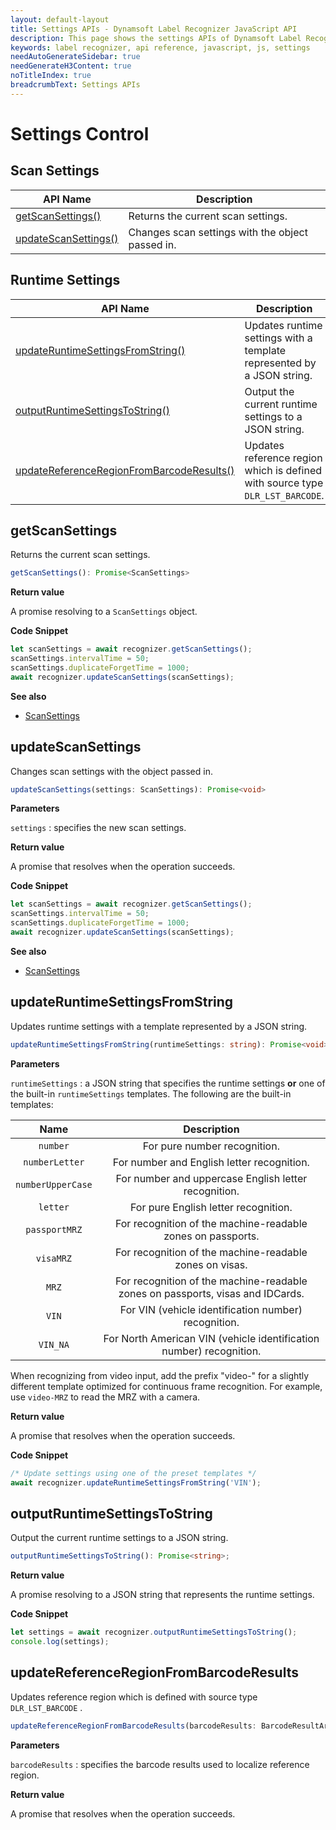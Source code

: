 ```yaml
---
layout: default-layout
title: Settings APIs - Dynamsoft Label Recognizer JavaScript API
description: This page shows the settings APIs of Dynamsoft Label Recognizer JavaScript SDK.
keywords: label recognizer, api reference, javascript, js, settings
needAutoGenerateSidebar: true
needGenerateH3Content: true
noTitleIndex: true
breadcrumbText: Settings APIs
---
```


# Settings Control

## Scan Settings

| API Name | Description |
|---|---|
| [getScanSettings()](#getscansettings) | Returns the current scan settings. |
| [updateScanSettings()](#updatescansettings) | Changes scan settings with the object passed in. |

## Runtime Settings

| API Name | Description |
|---|---|
| [updateRuntimeSettingsFromString()](#updateruntimesettingsfromstring) | Updates runtime settings with a template represented by a JSON string. |
| [outputRuntimeSettingsToString()](#outputruntimesettingstostring) | Output the current runtime settings to a JSON string. |
| [updateReferenceRegionFromBarcodeResults()](#updatereferenceregionfrombarcoderesults) | Updates reference region which is defined with source type `DLR_LST_BARCODE`. |

<!--| [getRuntimeSettings()](#getruntimesettings) | Returns the current runtime settings. |
| [updateRuntimeSettings()](#updateruntimesettings) | Updates runtime settings with a given struct or a preset template. |
| [resetRuntimeSettings()](#resetruntimesettings) | Resets all parameters to default values. |
| [getModeArgument()](#getmodeargument) | Returns the argument value for the specified mode parameter. |
| [setModeArgument()](#setmodeargument) | Sets the argument value for the specified mode parameter. |

| [appendCharacterModelBuffer()](#appendcharactermodelbuffer) | Appends a CharacterModel to assist the recognition. |
| [eraseCharacterModelByName()](#erasecharactermodelbyname) | Erases a CharacterModel by its name. |
| [eraseAllCharacterModels()](#eraseallcharactermodels) | Erases all CharacterModels. |
-->

## getScanSettings

Returns the current scan settings.

```typescript
getScanSettings(): Promise<ScanSettings>
```

**Return value**

A promise resolving to a `ScanSettings` object.

**Code Snippet**

```js
let scanSettings = await recognizer.getScanSettings();
scanSettings.intervalTime = 50;
scanSettings.duplicateForgetTime = 1000;
await recognizer.updateScanSettings(scanSettings);
```

**See also**

* [ScanSettings](./interface/dlr-scansettings.md)

## updateScanSettings

Changes scan settings with the object passed in.

```typescript
updateScanSettings(settings: ScanSettings): Promise<void>
```

**Parameters**

`settings` : specifies the new scan settings.

**Return value**

A promise that resolves when the operation succeeds.

**Code Snippet**

```js
let scanSettings = await recognizer.getScanSettings();
scanSettings.intervalTime = 50;
scanSettings.duplicateForgetTime = 1000;
await recognizer.updateScanSettings(scanSettings);
```

**See also**

* [ScanSettings](./interface/dlr-scansettings.md)

<!--

## getRuntimeSettings

Returns the current runtime settings.

```typescript
getRuntimeSettings(): Promise<RuntimeSettings>
```

**Return value**

A promise resolving to a `RuntimeSettings` object that contains the settings for label recognizing.

**Code snippet**

```js
let settings = await recognizer.getRuntimeSettings();
settings.maxThreadCount = 4;
await recognizer.updateRuntimeSettings(settings);
```

**See also**

* [RuntimeSettings](./interface/runtimeSettings.md)

## updateRuntimeSettings

Updates runtime settings with a given struct..

```typescript
updateRuntimeSettings(settings: RuntimeSettings): Promise<void>
```

**Parameters**

`settings` : a `RuntimeSettings` object that contains the new settings for label recognizing.

**Return value**

A promise that resolves when the operation succeeds.

**Code snippet**

```js
let settings = await recognizer.getRuntimeSettings();
settings.maxThreadCount = 4;
await recognizer.updateRuntimeSettings(settings);
```

**See also**

* [RuntimeSettings](./interface/runtimeSettings.md)

## resetRuntimeSettings

Resets all parameters to default values.

```typescript
resetRuntimeSettings(): Promise<void>
```

**Return value**

A promise that resolves when the operation succeeds.

**Code snippet**

```js
await recognizer.resetRuntimeSettings();
```

## getModeArgument

Returns the argument value for the specified mode parameter.

```typescript
getModeArgument(modeName: string, index: number, argumentName: string): Promise<string>
```

**Parameters**

`modeName` : specifies the mode which contains one or multiple elements.
`index` : specifies an element of the mode by its index.
`argumentName` : specifies the argument.

**Return value**

A promise resolving to a string which represents the value of the argument.

**Code snippet**

```js
let argumentValue = await recognizer.getModeArgument("BinarizationModes", 0, "EnableFillBinaryVacancy");
```

## setModeArgument

Sets the argument value for the specified mode parameter.

```typescript
setModeArgument(modeName: string, index: number, argumentName: string, argumentValue: string): Promise<void>
```

**Parameters**

`modeName` : specifies the mode which contains one or multiple elements.
`index` : specifies an element of the mode by its index.
`argumentName` : specifies the argument.
`argumentValue` : specifies the value.

**Return value**

A promise that resolves when the operation succeeds.

**Code snippet**

```js
await recognizer.setModeArgument("BinarizationModes", 0, "EnableFillBinaryVacancy", "1");
```

-->

## updateRuntimeSettingsFromString

Updates runtime settings with a template represented by a JSON string.

```typescript
updateRuntimeSettingsFromString(runtimeSettings: string): Promise<void>
```

**Parameters**

`runtimeSettings` : a JSON string that specifies the runtime settings **or** one of the built-in `runtimeSettings` templates. The following are the built-in templates:

| Name | Description |
|:-:|:-:|
| `number` | For pure number recognition. |
| `numberLetter` | For number and English letter recognition. |
| `numberUpperCase` | For number and uppercase English letter recognition. |
| `letter` | For pure English letter recognition. |
| `passportMRZ` | For recognition of the machine-readable zones on passports. |
| `visaMRZ` | For recognition of the machine-readable zones on visas. |
| `MRZ` | For recognition of the machine-readable zones on passports, visas and IDCards. |
| `VIN` | For VIN (vehicle identification number) recognition. |
| `VIN_NA` | For North American VIN (vehicle identification number) recognition. |

When recognizing from video input, add the prefix "video-" for a slightly different template optimized for continuous frame recognition. For example, use `video-MRZ` to read the MRZ with a camera.

**Return value**

A promise that resolves when the operation succeeds.

**Code Snippet**

```js
/* Update settings using one of the preset templates */
await recognizer.updateRuntimeSettingsFromString('VIN');
```
## outputRuntimeSettingsToString

Output the current runtime settings to a JSON string.

```typescript
outputRuntimeSettingsToString(): Promise<string>;
```

**Return value**

A promise resolving to a JSON string that represents the runtime settings.

**Code Snippet**

```js
let settings = await recognizer.outputRuntimeSettingsToString();
console.log(settings);
```

## updateReferenceRegionFromBarcodeResults

Updates reference region which is defined with source type `DLR_LST_BARCODE` .

```typescript
updateReferenceRegionFromBarcodeResults(barcodeResults: BarcodeResultArray): Promise<void>
```

**Parameters**

`barcodeResults` : specifies the barcode results used to localize reference region.

**Return value**

A promise that resolves when the operation succeeds.

<!--
## appendCharacterModelBuffer

Appends a CharacterModel to assist the recognition.

```typescript
appendCharacterModelBuffer(name: string, prototxtBuffer: ArrayBuffer, txtBuffer: ArrayBuffer, characterModelBuffer: ArrayBuffer): Promise<void>
```

**Parameters**

`name` : A unique name for the appended CharacterModel.
`prototxtBuffer` : The .prototxt file data of the CharacterModel in a byte array.
`txtBuffer` : The .txt file data of the CharacterModel in a byte array.
`characterModelBuffer` : The .caffemodel file data of the CharacterModel in a byte array.

**Return value**

A promise that resolves when the operation succeeds.


## eraseCharacterModelByName

Erases a CharacterModel by its name.

```typescript
eraseCharacterModelByName(name: string): Promise<void>
```

**Parameters**

`name` : A unique name for the appended CharacterModel.

**Return value**

A promise that resolves when the operation succeeds.

## eraseAllCharacterModels

Erases all CharacterModels.

```typescript
eraseAllCharacterModels(): Promise<void>
```

**Return value**

A promise that resolves when the operation succeeds.
-->
